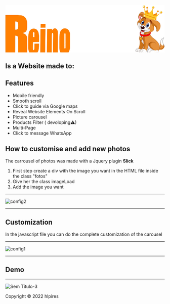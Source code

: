 <img class="logo" align="center" src="./IMG/reinoAnimalLogo.png"> 

## Is a Website made to: 



## Features

- Mobile friendly
- Smooth scroll
- Click to guide via Google maps 
- Reveal Website Elements On Scroll
- Picture carousel
- Products Filter ( devoloping⚠)
- Multi-Page
- Click to message WhatsApp 

## How to customise and add new photos
The carrousel of photos was made with a Jquery plugin **Slick**

1. First step create a div with the image you want in the HTML file inside the class "fotos" 
1. Give her the class imageLoad
1. Add the image you want

---


![config2](https://user-images.githubusercontent.com/60366579/172232340-d1816c33-24f7-4e85-b91c-97a8b3a5081f.png)


---

## Customization 

In the javascript file you can do the complete customization of the carousel

---

![config1](https://user-images.githubusercontent.com/60366579/172231671-3d06676c-1583-4960-a642-89f4703f6147.png)


---

## Demo
---
![Sem Título-3](https://user-images.githubusercontent.com/60366579/169416741-74cbb59c-0532-40f5-a84a-b08efca40831.gif)


Copyright © 2022 hlpires

